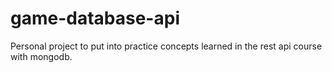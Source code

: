 # game-database-api
Personal project to put into practice concepts learned in the rest api course with mongodb.
